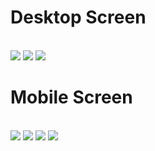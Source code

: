 # Desktop Screen
<br>
<img src="assets/01.jpg">
<img src="assets/02.jpg">
<img src="assets/03.png">

<br>

# Mobile Screen
<br>
<img src="assets/04.png">
<img src="assets/05.png">
<img src="assets/06.png">
<img src="assets/07.png">
